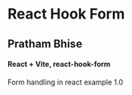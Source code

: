 # React Hook Form

## Pratham Bhise

#### React + Vite, react-hook-form


Form handling in react example 1.0